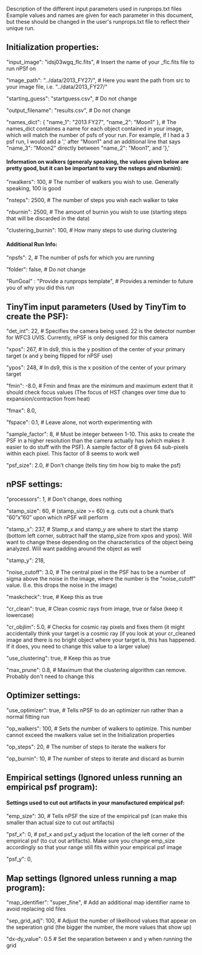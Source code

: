 Description of the different input parameters used in runprops.txt files
Example values and names are given for each parameter in this document, but these should be changed in the user's runprops.txt file to reflect their unique run.


## Initialization properties:

"input_image": "idsj03wgq_flc.fits",
    # Insert the name of your _flc.fits file to run nPSf on

"image_path": "../data/2013_FY27/",
    # Here you want the path from src to your image file, i.e. "../data/2013_FY27/"
    
"starting_guess": "startguess.csv",
    # Do not change
    
"output_filename": "results.csv",
    # Do not change
    
"names_dict": {
    "name_1": "2013 FY27",
    "name_2": "Moon1"
    },
    # The names_dict containes a name for each object contained in your image, which will match the number of psfs of your run. For example, if I had a 3 psf run, I would add a ',' after "Moon1" and an additional line that says "name_3": "Moon2" directly between "name_2": "Moon1", and '},'
    
#### Information on walkers (generaly speaking, the values given below are pretty good, but it can be important to vary the nsteps and nburnin):

"nwalkers": 100,
    # The number of walkers you wish to use. Generally speaking, 100 is good
    
"nsteps": 2500,
    # The number of steps you wish each walker to take
    
"nburnin": 2500,
    # The amount of burnin you wish to use (starting steps that will be discarded in the data)
    
"clustering_burnin": 100,
    # How many steps to use during clustering

#### Additional Run Info:

"npsfs": 2,
    # The number of psfs for which you are running
    
"folder": false,
    # Do not change
    
"RunGoal" : "Provide a runprops template",
    # Provides a reminder to future you of why you did this run



## TinyTim input parameters (Used by TinyTim to create the PSF):

"det_int": 22,
    # Specifies the camera being used. 22 is the detector number for WFC3 UVIS. Currently, nPSF is only designed for this camera
    
"xpos": 267,
    # In ds9, this is the y position of the center of your primary target (x and y being flipped for nPSF use)
    
"ypos": 248,
    # In ds9, this is the x position of the center of your primary target
    
"fmin": -8.0,
    # Fmin and fmax are the minimum and maximum extent that it should check focus values (The focus of HST changes over time due to expansion/contraction from heat)
    
"fmax": 8.0,
    
"fspace": 0.1,
    # Leave alone, not worth experimenting with
    
"sample_factor": 8,
    # Must be integer between 1-10. This asks to create the PSF in a higher resolution than the camera actually has (which makes it easier to do stuff with the PSF). A sample factor of 8 gives 64 sub-pixels within each pixel. This factor of 8 seems to work well
    
"psf_size": 2.0,
    # Don’t change (tells tiny tim how big to make the psf)



## nPSF settings:

"processors": 1,
    # Don't change, does nothing
    
"stamp_size": 60,
    # (stamp_size >= 60) e.g. cuts out a chunk that’s “60”x”60” upon which nPSF will perform
    
"stamp_x": 237,
    # Stamp_x and stamp_y are where to start the stamp (bottom left corner, subtract half the stamp_size from xpos and ypos). Will want to change these depending on the characteristics of the object being analyzed. Will want padding around the object as well
    
"stamp_y": 218,
    
"noise_cutoff": 3.0,
    # The central pixel in the PSF has to be a number of sigma above the noise in the image, where the number is the "noise_cutoff" value. (I.e. this drops the noise in the image)
    
"maskcheck": true,
    # Keep this as true
    
"cr_clean": true,
    # Clean cosmic rays from image, true or false (keep it lowercase)   
    
"cr_objlim": 5.0,
    # Checks for cosmic ray pixels and fixes them (it might accidentally think your target is a cosmic ray (if you look at your cr_cleaned image and there is no bright object where your target is, this has happened. If it does, you need to change this value to a larger value)
    
"use_clustering": true,
    # Keep this as true
    
"max_prune": 0.8,
    # Maximum that the clustering algorithm can remove. Probably don't need to change this



## Optimizer settings:

"use_optimizer": true,
    # Tells nPSF to do an optimizer run rather than a normal fitting run

"op_walkers": 100,
    # Sets the number of walkers to optimize. This number cannot exceed the nwalkers value set in the Initialization properties

"op_steps": 20,
    # The number of steps to iterate the walkers for

"op_burnin": 10,
    # The number of steps to iterate and discard as burnin



## Empirical settings (Ignored unless running an empirical psf program):

#### Settings used to cut out artifacts in your manufactured empirical psf:
"emp_size": 30,
    # Tells nPSF the size of the empirical psf (can make this smaller than actual size to cut out artifacts)

"psf_x": 0,
    # psf_x and psf_y adjust the location of the left corner of the empirical psf (to cut out artifacts). Make sure you change emp_size accordingly so that your range still fits within your empirical psf image

"psf_y": 0,



## Map settings (Ignored unless running a map program):

"map_identifier": "super_fine",
    # Add an additional map identifier name to avoid replacing old files
    
"sep_grid_adj": 100,
    # Adjust the number of likelihood values that appear on the seperation grid (the bigger the number, the more values that show up)
    
"dx-dy_value": 0.5
    # Set the separation between x and y when running the grid
